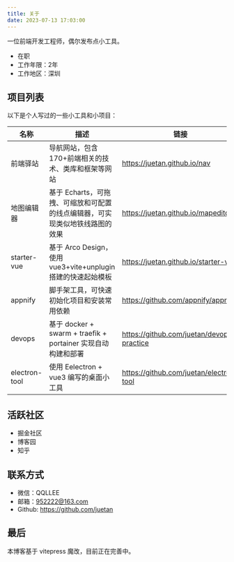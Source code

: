 ```yaml
---
title: 关于
date: 2023-07-13 17:03:00
---
```


一位前端开发工程师，偶尔发布点小工具。

- 在职
- 工作年限：2年
- 工作地区：深圳

## 项目列表

以下是个人写过的一些小工具和小项目：

| 名称          | 描述                                                         | 链接                                      |
| ------------- | ------------------------------------------------------------ | ----------------------------------------- |
| 前端驿站      | 导航网站，包含 170+前端相关的技术、类库和框架等网站          | https://juetan.github.io/nav              |
| 地图编辑器    | 基于 Echarts，可拖拽、可缩放和可配置的线点编辑器，可实现类似地铁线路图的效果             | https://juetan.github.io/mapeditor        |
| starter-vue   | 基于 Arco Design，使用 vue3+vite+unplugin 搭建的快速起始模板 | https://juetan.github.io/starter-vue      |
| appnify       | 脚手架工具，可快速初始化项目和安装常用依赖                   | https://github.com/appnify/appnify        |
| devops        | 基于 docker + swarm + traefik + portainer 实现自动构建和部署 | https://github.com/juetan/devops-practice |
| electron-tool | 使用 Eelectron + vue3 编写的桌面小工具                       | https://github.com/juetan/electron-tool   |

## 活跃社区

- 掘金社区
- 博客园
- 知乎

## 联系方式

- 微信：QQLLEE
- 邮箱：952222@163.com
- Github: https://github.com/juetan

## 最后

本博客基于 vitepress 魔改，目前正在完善中。
